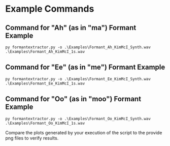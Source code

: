 # Example Commands

## Command for "Ah" (as in "ma") Formant Example

```
py formantextractor.py -o .\Examples\Formant_Ah_KimMcI_Synth.wav .\Examples\Formant_Ah_KimMcI_1s.wav
```

## Command for "Ee" (as in "me") Formant Example

```
py formantextractor.py -o .\Examples\Formant_Ee_KimMcI_Synth.wav .\Examples\Formant_Ee_KimMcI_1s.wav
```

## Command for "Oo" (as in "moo") Formant Example

```
py formantextractor.py -o .\Examples\Formant_Oo_KimMcI_Synth.wav .\Examples\Formant_Oo_KimMcI_1s.wav
```

Compare the plots generated by your execution of the script to the provide png files to verify results.